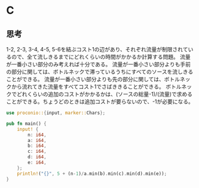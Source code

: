 # C
## 思考
1-2, 2-3, 3-4, 4-5, 5-6を結ぶコスト1の辺があり、それぞれ流量が制限されているので、全て流しきるまでにどれくらいの時間がかかるか計算する問題。
流量が一番小さい部分のみ考えれば十分である。
流量が一番小さい部分よりも手前の部分に関しては、ボトルネックで滞っているうちにすべてのソースを流しきることができる。
流量が一番小さい部分よりも先の部分に関しては、ボトルネックから流れてきた流量をすべてコスト1でさばききることができる。
ボトルネックでどれくらいの追加のコストがかかるかは、(ソースの総量-1)/(流量)で求めることができる。ちょうどのときは追加コストが要らないので、-1が必要になる。
```rust
use proconio::{input, marker::Chars};

pub fn main() {
    input! {
        n: i64,
        a: i64,
        b: i64,
        c: i64,
        d: i64,
        e: i64,
    };
    println!("{}", 5 + (n-1)/a.min(b).min(c).min(d).min(e));
}
```